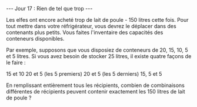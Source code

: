 --- Jour 17 : Rien de tel que trop ---

Les elfes ont encore acheté trop de lait de poule - 150 litres cette fois. Pour tout mettre dans votre réfrigérateur, vous devrez le déplacer dans des contenants plus petits. Vous faites l'inventaire des capacités des conteneurs disponibles.

Par exemple, supposons que vous disposiez de conteneurs de 20, 15, 10, 5 et 5 litres. Si vous avez besoin de stocker 25 litres, il existe quatre façons de le faire :

15 et 10
20 et 5 (les 5 premiers)
20 et 5 (les 5 derniers)
15, 5 et 5

En remplissant entièrement tous les récipients, combien de combinaisons différentes
 de récipients peuvent contenir exactement les 150 litres de lait de poule ?

